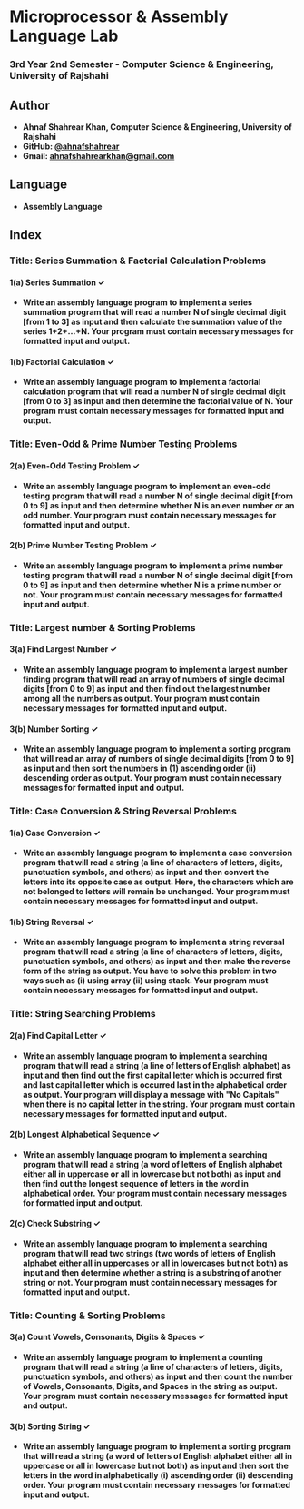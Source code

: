 # Microprocessor & Assembly Language Lab
### 3rd Year 2nd Semester - Computer Science & Engineering, University of Rajshahi

## Author
- **Ahnaf Shahrear Khan, Computer Science & Engineering, University of Rajshahi**
- **GitHub: [@ahnafshahrear](https://github.com/ahnafshahrear)**
- **Gmail: ahnafshahrearkhan@gmail.com**

## Language
- **Assembly Language**

## Index

### Title: Series Summation & Factorial Calculation Problems

#### 1(a) Series Summation ✓
- **Write an assembly language program to implement a series summation program that will read a number N of single decimal digit [from 1 to 3] as input and then calculate the summation value of the series 1+2+...+N. Your program must contain necessary messages for formatted input and output.**

#### 1(b) Factorial Calculation ✓
- **Write an assembly language program to implement a factorial calculation program that will read a number N of single decimal digit [from 0 to 3] as input and then determine the factorial value of N. Your program must contain necessary messages for formatted input and output.**

### Title: Even-Odd & Prime Number Testing Problems

#### 2(a) Even-Odd Testing Problem ✓
- **Write an assembly language program to implement an even-odd testing program that will read a number N of single decimal digit [from 0 to 9] as input and then determine whether N is an even number or an odd number. Your program must contain necessary messages for formatted input and output.**

#### 2(b) Prime Number Testing Problem ✓
- **Write an assembly language program to implement a prime number testing program that will read a number N of single decimal digit [from 0 to 9] as input and then determine whether N is a prime number or not. Your program must contain necessary messages for formatted input and output.**

### Title: Largest number & Sorting Problems

#### 3(a) Find Largest Number ✓
- **Write an assembly language program to implement a largest number finding program that will read an array of numbers of single decimal digits [from 0 to 9] as input and then find out the largest number among all the numbers as output. Your program must contain necessary messages for formatted input and output.**

#### 3(b) Number Sorting ✓
- **Write an assembly language program to implement a sorting program that will read an array of numbers of single decimal digits [from 0 to 9] as input and then sort the numbers in (1) ascending order (ii) descending order as output. Your program must contain necessary messages for formatted input and output.**

### Title: Case Conversion & String Reversal Problems

#### 1(a) Case Conversion ✓

- **Write an assembly language program to implement a case conversion program that will read a string (a line of characters of letters, digits, punctuation symbols, and others) as input and then convert the letters into its opposite case as output. Here, the characters which are not belonged to letters will remain be unchanged. Your program must contain necessary messages for formatted input and output.**

#### 1(b) String Reversal ✓
- **Write an assembly language program to implement a string reversal program that will read a string (a line of characters of letters, digits, punctuation symbols, and others) as input and then make the reverse form of the string as output. You have to solve this problem in two ways such as (i) using array (ii) using stack. Your program must contain necessary messages for formatted input and output.**

### Title: String Searching Problems

#### 2(a) Find Capital Letter ✓
- **Write an assembly language program to implement a searching program that will read a string (a line of letters of English alphabet) as input and then find out the first capital letter which is occurred first and last capital letter which is occurred last in the alphabetical order as output. Your program will display a message with "No Capitals" when there is no capital letter in the string. Your program must contain necessary messages for formatted input and output.**

#### 2(b) Longest Alphabetical Sequence ✓
- **Write an assembly language program to implement a searching program that will read a string (a word of letters of English alphabet either all in uppercase or all in lowercase but not both) as input and then find out the longest sequence of letters in the word in alphabetical order. Your program must contain necessary messages for formatted input and output.**

#### 2(c) Check Substring ✓
- **Write an assembly language program to implement a searching program that will read two strings (two words of letters of English alphabet either all in uppercases or all in lowercases but not both) as input and then determine whether a string is a substring of another string or not. Your program must contain necessary messages for formatted input and output.**

### Title: Counting & Sorting Problems

#### 3(a) Count Vowels, Consonants, Digits & Spaces ✓
- **Write an assembly language program to implement a counting program that will read a string (a line of characters of letters, digits, punctuation symbols, and others) as input and then count the number of Vowels, Consonants, Digits, and Spaces in the string as output. Your program must contain necessary messages for formatted input and output.**

#### 3(b) Sorting String ✓
- **Write an assembly language program to implement a sorting program that will read a string (a word of letters of English alphabet either all in uppercase or all in lowercase but not both) as input and then sort the letters in the word in alphabetically (i) ascending order (ii) descending order. Your program must contain necessary messages for formatted input and output.**

